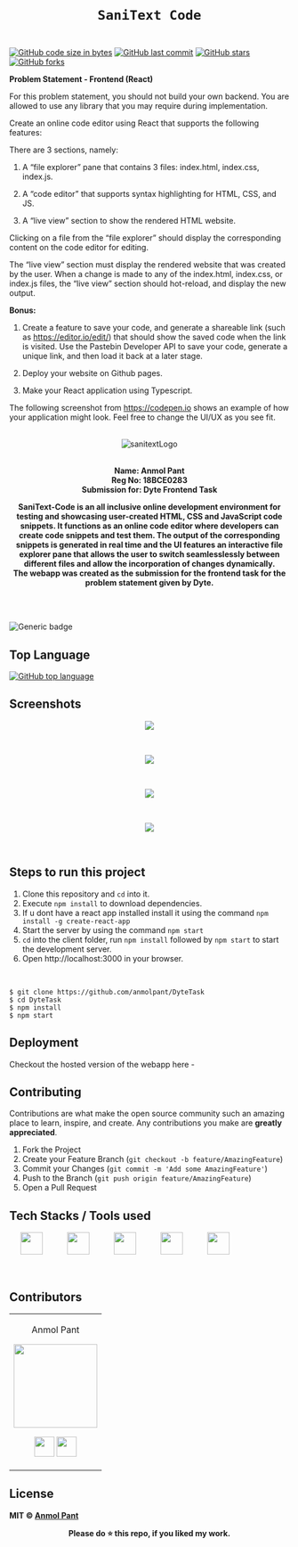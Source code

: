 <code>
  <h1 align="center">SaniText Code</h1>
</code>

[![GitHub code size in bytes](https://img.shields.io/github/languages/code-size/anmolpant/DyteTask?logo=github&style=social)](https://github.com/anmolpant/) [![GitHub last commit](https://img.shields.io/github/last-commit/anmolpant/DyteTask?style=social&logo=git)](https://github.com/anmolpant/) [![GitHub stars](https://img.shields.io/github/stars/anmolpant/DyteTask?style=social)](https://github.com/anmolpant/DyteTask/stargazers) [![GitHub forks](https://img.shields.io/github/forks/anmolpant/DyteTask?style=social&logo=git)](https://github.com/anmolpant/DyteTask/network)

<p>
<b>Problem Statement - Frontend (React) </b>

For this problem statement, you should not build your own backend. You are allowed to use any library that you may require during implementation.

Create an online code editor using React that supports the following features:

There are 3 sections, namely:
1. A “file explorer” pane that contains 3 files: index.html, index.css, index.js.

2. A “code editor” that supports syntax highlighting for HTML, CSS, and JS.

3. A “live view” section to show the rendered HTML website.

Clicking on a file from the “file explorer” should display the corresponding content on the code editor for editing.

The “live view” section must display the rendered website that was created by the user. When a change is made to any of the index.html, index.css, or index.js files, the “live view” section should hot-reload, and display the new output.

<b>Bonus:</b>

1. Create a feature to save your code, and generate a shareable link (such as https://editor.io/edit/<unique-id>) that should show the saved code when the link is visited. Use the Pastebin Developer API to save your code, generate a unique link, and then load it back at a later stage.

2. Deploy your website on Github pages.

3. Make your React application using Typescript.

The following screenshot from https://codepen.io shows an example of how your application might look. Feel free to change the UI/UX as you see fit.

</p>

<p align="center">
<br>
<img src="https://github.com/anmolpant/SaniText/blob/master/Screenshots/sanitext.png" alt="sanitextLogo"/>
</p>

<b>
<p align = "center">
<br>
  Name: Anmol Pant<br>
  Reg No: 18BCE0283<br>
  Submission for: Dyte Frontend Task<br>

</p>

<p align="center">
  SaniText-Code is an all inclusive online development environment for testing and showcasing user-created HTML, CSS and JavaScript code snippets. It functions as an online code editor where developers can create code snippets and test them. The output of the corresponding snippets is generated in real time and the UI features an interactive file explorer pane that allows the user to switch seamlesslessly between different files and allow the incorporation of changes dynamically. <br>
  The webapp was created as the submission for the frontend task for the problem statement given by <b>Dyte.</b>
</p>

<br><br></b>

![Generic badge](https://img.shields.io/badge/ReactJS-blue)

## Top Language

[![GitHub top language](https://img.shields.io/github/languages/top/anmolpant/DyteTask?logo=react#&style=social)](https://github.com/anmolpant/)

## Screenshots
<p align="center">
<img src="https://github.com/anmolpant/DyteTask/blob/main/screenshots/initialUI.PNG">
</p>
<br>
<p align="center">
<img src="https://github.com/anmolpant/DyteTask/blob/main/screenshots/htmlCode.PNG">
</p>
<br>
<p align="center">
<img src="https://github.com/anmolpant/DyteTask/blob/main/screenshots/cssCode.PNG">
</p>
<br>
<p align="center">
<img src="https://github.com/anmolpant/DyteTask/blob/main/screenshots/jsCode.PNG">
</p>
<br>

## Steps to run this project

1. Clone this repository and `cd` into it.
2. Execute `npm install` to download dependencies.
3. If u dont have a react app installed install it using the command `npm install -g create-react-app`
4. Start the server by using the command `npm start`
5. `cd` into the client folder, run `npm install` followed by `npm start` to start the development server. 
6. Open http://localhost:3000 in your browser.

<br>

```
$ git clone https://github.com/anmolpant/DyteTask
$ cd DyteTask
$ npm install
$ npm start
```

## Deployment
Checkout the hosted version of the webapp here - 

## Contributing

Contributions are what make the open source community such an amazing place to learn, inspire, and create. Any contributions you make are **greatly appreciated**.

1. Fork the Project
2. Create your Feature Branch (`git checkout -b feature/AmazingFeature`)
3. Commit your Changes (`git commit -m 'Add some AmazingFeature'`)
4. Push to the Branch (`git push origin feature/AmazingFeature`)
5. Open a Pull Request

## Tech Stacks / Tools used

<p>
  <img src="https://upload.wikimedia.org/wikipedia/commons/thumb/a/a7/React-icon.svg/330px-React-icon.svg.png" height=40 hspace=20>
  <img src="https://github.com/IshaanOhri/IshaanOhri/blob/master/assets/typescript.png" height=40 hspace=20>
  <img src="https://github.com/IshaanOhri/IshaanOhri/blob/master/assets/css.png" height=40 hspace=20>
  <img src="https://github.com/IshaanOhri/IshaanOhri/blob/master/assets/html.png" height=40 hspace=20>
  <img src="https://github.com/IshaanOhri/IshaanOhri/blob/master/assets/javascript.png" height=40 hspace=20>
</p>

<br>

## Contributors
<table>
<tr align="center">


<td>

Anmol Pant

<p align="center">
<img src = "https://i.ibb.co/M7Ty9tn/anmol.jpg" width="150" height="150" alt="">
</p>
<p align="center">
<a href = "https://github.com/anmolpant"><img src = "http://www.iconninja.com/files/241/825/211/round-collaboration-social-github-code-circle-network-icon.svg" width="36" height = "36"/></a>
<a href = "https://www.linkedin.com/in/pantanmol/">
<img src = "http://www.iconninja.com/files/863/607/751/network-linkedin-social-connection-circular-circle-media-icon.svg" width="36" height="36"/>
</a>
</p>
</td>
</tr>
</table>

## License

**MIT &copy; [Anmol Pant](https://github.com/anmolpant/DyteTask/blob/main/LICENSE)**

<div align="center">
  <b>Please do ⭐ this repo, if you liked my work.</b>
</div>
